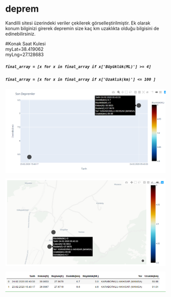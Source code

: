 # deprem
Kandilli sitesi üzerindeki veriler çekilerek görselleştirilmiştir. Ek olarak konum bilginizi girerek depremin size kaç km uzaklıkta olduğu bilgisini de edinebilirsiniz.

#Konak Saat Kulesi\
myLat=38.419062\
myLng=27.128683

##### `final_array = [x for x in final_array if x['Büyüklük(ML)'] >= 4]`
##### `final_array = [x for x in final_array if x['Uzaklık(km)'] <= 100 ]`

![ScreenShot_1](https://raw.githubusercontent.com/mzeybek89/deprem/master/images/Screenshot_1.png)

![ScreenShot_2](https://raw.githubusercontent.com/mzeybek89/deprem/master/images/Screenshot_2.png)

![ScreenShot_3](https://raw.githubusercontent.com/mzeybek89/deprem/master/images/Screenshot_3.png)
